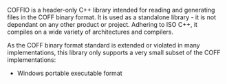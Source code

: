 COFFIO is a header-only C++ library intended for reading and generating files in the COFF binary format.
It is used as a standalone library - it is not dependant on any other product or project.
Adhering to ISO C++, it compiles on a wide variety of architectures and compilers.

As the COFF binary format standard is extended or violated in many implementations,
this library only supports a very small subset of the COFF implementations:
  - Windows portable executable format
